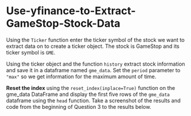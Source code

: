 # Use-yfinance-to-Extract-GameStop-Stock-Data

Using the `Ticker` function enter the ticker symbol of the stock we want to extract data on to create a ticker object. The stock is GameStop and its ticker symbol is `GME`.

Using the ticker object and the function `history` extract stock information and save it in a dataframe named `gme_data`. Set the `period` parameter to ` "max" ` so we get information for the maximum amount of time.

**Reset the index** using the `reset_index(inplace=True)` function on the gme_data DataFrame and display the first five rows of the `gme_data` dataframe using the `head` function. Take a screenshot of the results and code from the beginning of Question 3 to the results below.
